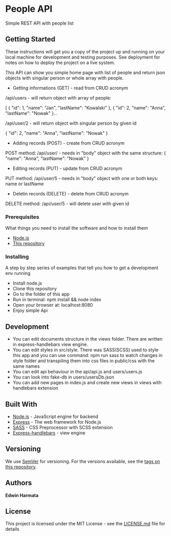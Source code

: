 # People API

Simple REST API with people list

## Getting Started

These instructions will get you a copy of the project up and running on your local machine for development and testing purposes. See deployment for notes on how to deploy the project on a live system.

This API can show you simple home page with list of people and return json objects with singular person or whole array with people.

- Getting informations (GET) - read from CRUD acronym

/api/users - will return object with array of people:

[
{
"id": 1,
"name": "Jan",
"lastName": "Kowalski"
},
{
"id": 2,
"name": "Anna",
"lastName": "Nowak"
}...

/api/user/2 - will return object with singular person by given id

{
"id": 2,
"name": "Anna",
"lastName": "Nowak"
}

- Adding records (POST) - create from CRUD acronym

POST method: /api/user/ - needs in "body" object with the same structure:
{
"name": "Anna",
"lastName": "Nowak"
}

- Editing records (PUT) - update from CRUD acronym

PUT method: /api/user/5 - needs in "body" object with one or both keys: name or lastName

- Deletin records (DELETE) - delete from CRUD acronym

DELETE method: /api/user/5 - will delete user with given id

### Prerequisites

What things you need to install the software and how to install them

- [Node.js](https://nodejs.org/en/)
- [This repository]()

### Installing

A step by step series of examples that tell you how to get a development env running

- Install node.js
- Clone this repository
- Go to the folder of this app
- Run in terminal: npm install && node index
- Open your browser at: localhost:8080
- Enjoy simple Api

## Development

- You can edit documents structure in the views folder. There are written in express-handlebars view engine.
- You can edit styles in src/style. There was SASS(SCSS) used to style this app and you can use command: npm run sass to watch changes in style folder and transpiling them into css files in public/css with the same names
- You can edit api behaviour in the api/api.js and users/users.js
- You can look into fake-db in users/usersDb.json
- You can add new pages in index.js and create new views in views with handlebars extension

## Built With

- [Node.js](https://nodejs.org/en/) - JavaScript engine for backend
- [Express](https://expressjs.com/) - The web framework for Node.js
- [SASS](https://sass-lang.com/) - CSS Preprocessor with SCSS extension
- [Express-handlebars](https://www.npmjs.com/package/express-handlebars) - view engine

## Versioning

We use [SemVer](http://semver.org/) for versioning. For the versions available, see the [tags on this repository](https://github.com/your/project/tags).

## Authors

**Edwin Harmata**

## License

This project is licensed under the MIT License - see the [LICENSE.md](LICENSE.md) file for details
